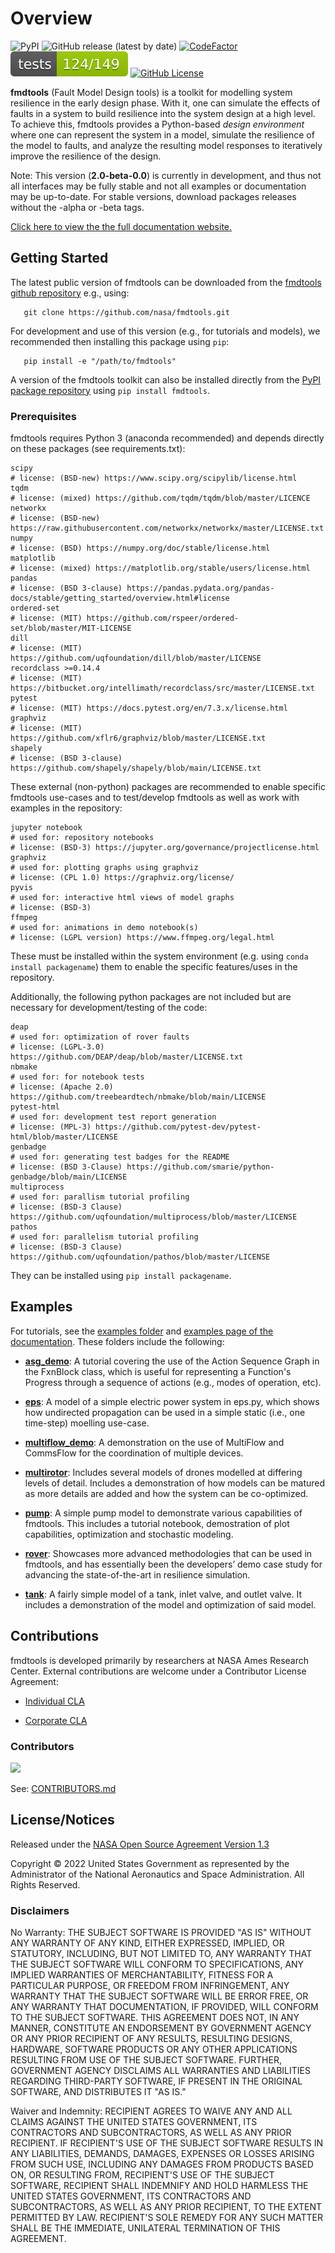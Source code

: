# Overview

![PyPI](https://img.shields.io/pypi/v/fmdtools)
![GitHub release (latest by date)](https://img.shields.io/github/v/release/nasa/fmdtools?label=GitHub%20Release)
[![CodeFactor](https://www.codefactor.io/repository/github/nasa/fmdtools/badge)](https://www.codefactor.io/repository/github/nasa/fmdtools)
[![Tests Status](./tests-badge.svg)](https://htmlpreview.github.io/?https://github.com/nasa/fmdtools/blob/main/reports/junit/report.html)
[![GitHub License](https://img.shields.io/badge/License-NOSA-green)](https://github.com/nasa/fmdtools/blob/main/NASA_Open_Source_Agreement_fmdtools.pdf)

**fmdtools** (Fault Model Design tools) is a toolkit for modelling system resilience in the early design phase. With it, one can simulate the effects of faults in a system to build resilience into the system design at a high level.  To achieve this, fmdtools provides a Python-based *design environment* where one can represent the system in a model, simulate the resilience of the model to faults, and analyze the resulting model responses to iteratively improve the resilience of the design.

Note: This version (**2.0-beta-0.0**) is currently in development, and thus not all interfaces may be fully stable and not all examples or documentation may be up-to-date. For stable versions, download packages releases without the -alpha or -beta tags.

[Click here to view the the full documentation website.](https://nasa.github.io/fmdtools)

## Getting Started

The latest public version of fmdtools can be downloaded from the [fmdtools github repository](https://github.com/nasa/fmdtools/) e.g., using:

```
   git clone https://github.com/nasa/fmdtools.git
```
   
For development and use of this version (e.g., for tutorials and models), we recommended then installing this package using `pip`:

```
   pip install -e "/path/to/fmdtools" 
```

A version of the fmdtools toolkit can also be installed directly from the [PyPI package repository](https://pypi.org/project/fmdtools/) using ``pip install fmdtools``.


### Prerequisites

fmdtools requires Python 3 (anaconda recommended) and depends directly on these packages (see requirements.txt):

```
scipy
# license: (BSD-new) https://www.scipy.org/scipylib/license.html
tqdm
# license: (mixed) https://github.com/tqdm/tqdm/blob/master/LICENCE
networkx
# license: (BSD-new) https://raw.githubusercontent.com/networkx/networkx/master/LICENSE.txt
numpy
# license: (BSD) https://numpy.org/doc/stable/license.html
matplotlib
# license: (mixed) https://matplotlib.org/stable/users/license.html
pandas
# license: (BSD 3-clause) https://pandas.pydata.org/pandas-docs/stable/getting_started/overview.html#license
ordered-set
# license: (MIT) https://github.com/rspeer/ordered-set/blob/master/MIT-LICENSE
dill 
# license: (MIT) https://github.com/uqfoundation/dill/blob/master/LICENSE
recordclass >=0.14.4
# license: (MIT) https://bitbucket.org/intellimath/recordclass/src/master/LICENSE.txt
pytest
# license: (MIT) https://docs.pytest.org/en/7.3.x/license.html
graphviz
# license: (MIT) https://github.com/xflr6/graphviz/blob/master/LICENSE.txt
shapely
# license: (BSD 3-clause) https://github.com/shapely/shapely/blob/main/LICENSE.txt
```

These external (non-python) packages are recommended to enable specific fmdtools use-cases and to test/develop fmdtools as well as work with examples in the repository:

```
jupyter notebook
# used for: repository notebooks
# license: (BSD-3) https://jupyter.org/governance/projectlicense.html
graphviz
# used for: plotting graphs using graphviz
# license: (CPL 1.0) https://graphviz.org/license/ 
pyvis
# used for: interactive html views of model graphs
# license: (BSD-3)
ffmpeg
# used for: animations in demo notebook(s)
# license: (LGPL version) https://www.ffmpeg.org/legal.html
```

These must be installed within the system environment (e.g. using ``conda install packagename``) them to enable the specific features/uses in the repository. 

Additionally, the following python packages are not included but are necessary for development/testing of the code:
```
deap
# used for: optimization of rover faults
# license: (LGPL-3.0) https://github.com/DEAP/deap/blob/master/LICENSE.txt
nbmake
# used for: for notebook tests
# license: (Apache 2.0) https://github.com/treebeardtech/nbmake/blob/main/LICENSE
pytest-html  
# used for: development test report generation
# license: (MPL-3) https://github.com/pytest-dev/pytest-html/blob/master/LICENSE
genbadge
# used for: generating test badges for the README
# license: (BSD 3-Clause) https://github.com/smarie/python-genbadge/blob/main/LICENSE
multiprocess
# used for: parallism tutorial profiling
# license: (BSD-3 Clause) https://github.com/uqfoundation/multiprocess/blob/master/LICENSE      
pathos          
# used for: parallelism tutorial profiling
# license: (BSD-3 Clause) https://github.com/uqfoundation/pathos/blob/master/LICENSE 
```
They can be installed using ``pip install packagename``.

## Examples

For tutorials, see the [examples folder](https://github.com/nasa/fmdtools/tree/main/examples) and [examples page of the documentation](https://nasa.github.io/fmdtools/docs/Examples.html). These folders include the following: 

- [**asg_demo**](https://github.com/nasa/fmdtools/tree/main/examples/asg_demo): A tutorial covering the use of the Action Sequence Graph in the FxnBlock class, which is useful for representing a Function's Progress through a sequence of actions \(e.g., modes of operation, etc\).

- [**eps**](https://github.com/nasa/fmdtools/tree/main/examples/eps): A model of a simple electric power system in eps.py, which shows how undirected propagation can be used in a simple static (i.e., one time-step) moelling use-case.

- [**multiflow_demo**](https://github.com/nasa/fmdtools/tree/main/examples/multiflow_demo): A demonstration on the use of MultiFlow and CommsFlow for the coordination of multiple devices.

- [**multirotor**](https://github.com/nasa/fmdtools/tree/main/examples/multirotor): Includes several models of drones modelled at differing levels of detail. Includes a demonstration of how models can be matured as more details are added and how the system can be co-optimized.

- [**pump**](https://github.com/nasa/fmdtools/tree/main/examples/pump): A simple pump model to demonstrate various capabilities of fmdtools. This includes a tutorial notebook, demostration of plot capabilities, optimization and stochastic modeling.

- [**rover**](https://github.com/nasa/fmdtools/tree/main/examples/rover): Showcases more advanced methodologies that can be used in fmdtools, and has essentially been the developers’ demo case study for advancing the state-of-the-art in resilience simulation. 

- [**tank**](https://github.com/nasa/fmdtools/tree/main/examples/tank): A fairly simple model of a tank, inlet valve, and outlet valve. It includes a demonstration of the model and optimization of said model.

## Contributions
fmdtools is developed primarily by researchers at NASA Ames Research Center. External contributions are welcome under a Contributor License Agreement:

- [Individual CLA](https://github.com/nasa/fmdtools/blob/main/fmdtools_Individual_CLA.pdf)

- [Corporate CLA](https://github.com/nasa/fmdtools/blob/main/fmdtools_Corporate_CLA.pdf)

### Contributors

<a href="https://github.com/nasa/fmdtools/graphs/contributors">
  <img src="https://contrib.rocks/image?repo=nasa/fmdtools" />
</a>

See: [CONTRIBUTORS.md](https://github.com/nasa/fmdtools/blob/main/CONTRIBUTORS.md)

## License/Notices

Released under the [NASA Open Source Agreement Version 1.3](https://github.com/nasa/fmdtools/blob/main/NASA_Open_Source_Agreement_fmdtools.pdf)

Copyright © 2022 United States Government as represented by the Administrator of the National Aeronautics and Space Administration.  All Rights Reserved.


### Disclaimers

No Warranty: THE SUBJECT SOFTWARE IS PROVIDED "AS IS" WITHOUT ANY WARRANTY OF ANY KIND, EITHER EXPRESSED, IMPLIED, OR STATUTORY, INCLUDING, BUT NOT LIMITED TO, ANY WARRANTY THAT THE SUBJECT SOFTWARE WILL CONFORM TO SPECIFICATIONS, ANY IMPLIED WARRANTIES OF MERCHANTABILITY, FITNESS FOR A PARTICULAR PURPOSE, OR FREEDOM FROM INFRINGEMENT, ANY WARRANTY THAT THE SUBJECT SOFTWARE WILL BE ERROR FREE, OR ANY WARRANTY THAT DOCUMENTATION, IF PROVIDED, WILL CONFORM TO THE SUBJECT SOFTWARE. THIS AGREEMENT DOES NOT, IN ANY MANNER, CONSTITUTE AN ENDORSEMENT BY GOVERNMENT AGENCY OR ANY PRIOR RECIPIENT OF ANY RESULTS, RESULTING DESIGNS, HARDWARE, SOFTWARE PRODUCTS OR ANY OTHER APPLICATIONS RESULTING FROM USE OF THE SUBJECT SOFTWARE.  FURTHER, GOVERNMENT AGENCY DISCLAIMS ALL WARRANTIES AND LIABILITIES REGARDING THIRD-PARTY SOFTWARE, IF PRESENT IN THE ORIGINAL SOFTWARE, AND DISTRIBUTES IT "AS IS."

Waiver and Indemnity:  RECIPIENT AGREES TO WAIVE ANY AND ALL CLAIMS AGAINST THE UNITED STATES GOVERNMENT, ITS CONTRACTORS AND SUBCONTRACTORS, AS WELL AS ANY PRIOR RECIPIENT.  IF RECIPIENT'S USE OF THE SUBJECT SOFTWARE RESULTS IN ANY LIABILITIES, DEMANDS, DAMAGES, EXPENSES OR LOSSES ARISING FROM SUCH USE, INCLUDING ANY DAMAGES FROM PRODUCTS BASED ON, OR RESULTING FROM, RECIPIENT'S USE OF THE SUBJECT SOFTWARE, RECIPIENT SHALL INDEMNIFY AND HOLD HARMLESS THE UNITED STATES GOVERNMENT, ITS CONTRACTORS AND SUBCONTRACTORS, AS WELL AS ANY PRIOR RECIPIENT, TO THE EXTENT PERMITTED BY LAW.  RECIPIENT'S SOLE REMEDY FOR ANY SUCH MATTER SHALL BE THE IMMEDIATE, UNILATERAL TERMINATION OF THIS AGREEMENT.
